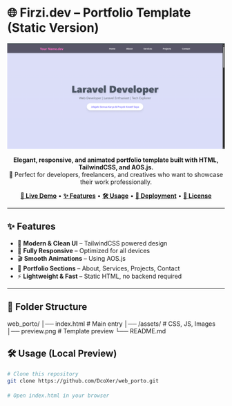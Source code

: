 # 🌐 Firzi.dev – Portfolio Template (Static Version)

<p align="center">
  <img src="preview.png" alt="Preview Template" width="800"/>
</p>

<p align="center">
  <b>Elegant, responsive, and animated portfolio template built with HTML, TailwindCSS, and AOS.js.</b><br>
  🚀 Perfect for developers, freelancers, and creatives who want to showcase their work professionally.
</p>

<p align="center">
  <a href="https://web-porto.vercel.app" target="_blank"><b>🔗 Live Demo</b></a> •
  <a href="#-features"><b>✨ Features</b></a> •
  <a href="#-installation"><b>🛠️ Usage</b></a> •
  <a href="#-deployment"><b>🚀 Deployment</b></a> •
  <a href="#-license"><b>📄 License</b></a>
</p>

---

## ✨ Features

- 🎨 **Modern & Clean UI** – TailwindCSS powered design  
- 📱 **Fully Responsive** – Optimized for all devices  
- 🎬 **Smooth Animations** – Using AOS.js  
- 💼 **Portfolio Sections** – About, Services, Projects, Contact  
- ⚡ **Lightweight & Fast** – Static HTML, no backend required  

---

## 📂 Folder Structure

web_porto/
│── index.html # Main entry
│── /assets/ # CSS, JS, Images
│── preview.png # Template preview
└── README.md

## 🛠️ Usage (Local Preview)

```bash
# Clone this repository
git clone https://github.com/DcoXer/web_porto.git

# Open index.html in your browser
